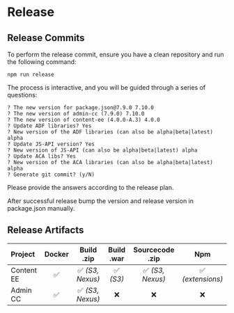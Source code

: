 # Release

## Release Commits

To perform the release commit, ensure you have a clean repository and run the following command:

```shell
npm run release
```

The process is interactive, and you will be guided through a series of questions:

```text
? The new version for package.json@7.9.0 7.10.0
? The new version of admin-cc (7.9.0) 7.10.0
? The new version of content-ee (4.0.0-A.3) 4.0.0
? Update ADF libraries? Yes
? New version of the ADF libraries (can also be alpha|beta|latest) alpha
? Update JS-API version? Yes
? New version of JS-API (can also be alpha|beta|latest) alpha
? Update ACA libs? Yes
? New version of the ACA libraries (can also be alpha|beta|latest) alpha
? Generate git commit? (y/N)
```

Please provide the answers according to the release plan.

After successful release bump the version and release version in package.json manually.

## Release Artifacts

| Project    |       Docker       |            Build .zip            |        Build .war         |         Sourcecode .zip          |                Npm                |
|:-----------|:------------------:|:--------------------------------:|:-------------------------:|:--------------------------------:|:---------------------------------:|
| Content EE | :white_check_mark: | :white_check_mark: *(S3, Nexus)* | :white_check_mark: *(S3)* | :white_check_mark: *(S3, Nexus)* | :white_check_mark: *(extensions)* |
| Admin CC   | :white_check_mark: | :white_check_mark: *(S3, Nexus)* |            :x:            |               :x:                |                :x:                |
